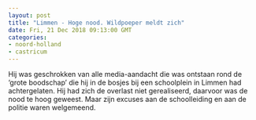 ```yaml
---
layout: post
title: "Limmen - Hoge nood. Wildpoeper meldt zich"
date: Fri, 21 Dec 2018 09:13:00 GMT
categories: 
- noord-holland 
- castricum 
---
```


Hij was geschrokken van alle media-aandacht die was ontstaan rond de ‘grote boodschap’ die hij in de bosjes bij een schoolplein in Limmen had achtergelaten. Hij had zich de overlast niet gerealiseerd, daarvoor was de nood te hoog geweest. Maar zijn excuses aan de schoolleiding en aan de politie waren welgemeend.
